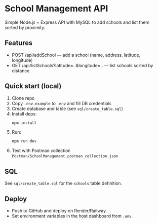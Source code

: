 # School Management API

Simple Node.js + Express API with MySQL to add schools and list them sorted by proximity.

## Features
- POST /api/addSchool — add a school (name, address, latitude, longitude)
- GET  /api/listSchools?latitude=..&longitude=.. — list schools sorted by distance

## Quick start (local)
1. Clone repo
2. Copy `.env.example` to `.env` and fill DB credentials
3. Create database and table (see `sql/create_table.sql`)
4. Install deps:
   ```bash
   npm install
   ```
5. Run:
   ```bash
   npm run dev
   ```
6. Test with Postman collection `Postman/SchoolManagement.postman_collection.json`

## SQL
See `sql/create_table.sql` for the `schools` table definition.

## Deploy
- Push to GitHub and deploy on Render/Railway.
- Set environment variables in the host dashboard from `.env`.
